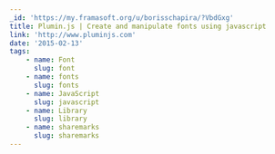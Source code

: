 ```yaml
---
_id: 'https://my.framasoft.org/u/borisschapira/?VbdGxg'
title: Plumin.js | Create and manipulate fonts using javascript
link: 'http://www.pluminjs.com'
date: '2015-02-13'
tags:
    - name: Font
      slug: font
    - name: fonts
      slug: fonts
    - name: JavaScript
      slug: javascript
    - name: Library
      slug: library
    - name: sharemarks
      slug: sharemarks
---
```


<div class="markdown"><p></p></div>
